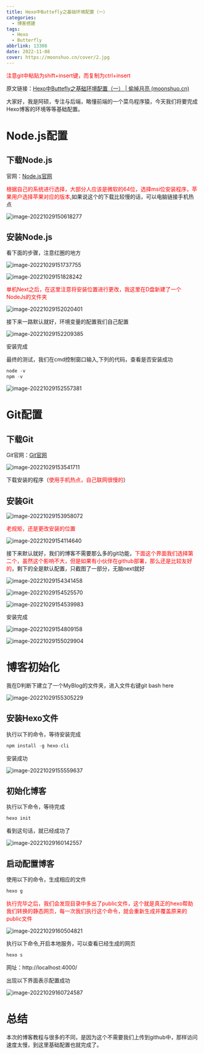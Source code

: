 ```yaml
---
title: Hexo中Buttefly之基础环境配置（一）
categories:
  - 博客搭建
tags:
  - Hexo
  - Butterfly
abbrlink: 13308
date: 2022-11-08
cover: https://moonshuo.cn/cover/2.jpg
---
```


<font color='red'>注意git中粘贴为shift+insert键，而复制为ctrl+insert</font>

原文链接：[Hexo中Buttefly之基础环境配置（一） | 偷掉月亮 (moonshuo.cn)](https://moonshuo.cn/posts/13308.html)

大家好，我是阿硕，专注与后端，略懂前端的一个菜鸟程序猿，今天我们将要完成Hexo博客的环境等等基础配置。

# Node.js配置

## 下载Node.js

官网：[Node.js官网](https://nodejs.org/en/download/)

<font color='red'>根据自己的系统进行选择，大部分人应该是微软的64位，选择msi位安装程序，苹果用户选择苹果对应的版本</font>,如果说这个的下载比较慢的话，可以电脑链接手机热点

![image-20221029150618277](https://moonshuo.cn//images/202211161029328.png)

## 安装Node.js

看下面的步骤，注意红圈的地方

![image-20221029151737755](https://moonshuo.cn//images/202211011127542.png)

![image-20221029151828242](https://moonshuo.cn//images/202211011127192.png)

<font color='red'>单机Next之后，在这里注意将安装位置进行更改，我这里在D盘新建了一个NodeJs的文件夹</font>

![image-20221029152020401](https://moonshuo.cn//images/202211011127870.png)

接下来一路默认就好，环境变量的配置我们自己配置

![image-20221029152209385](https://moonshuo.cn//images/202211011127134.png)

安装完成

最终的测试，我们在cmd控制窗口输入,下列的代码，查看是否安装成功

```Java
node -v
npm -v
```

![image-20221029152557381](https://moonshuo.cn//images/202211011128198.png)

# Git配置

## 下载Git

Git官网：[Git官网](https://git-scm.com/)

![image-20221029153541711](https://moonshuo.cn//images/202211011128951.png)

下载安装的程序（<font color='red'>使用手机热点，自己联网很慢的</font>）

## 安装Git

![image-20221029153958072](https://moonshuo.cn//images/202211011128584.png)

<font color='red'>老规矩，还是更改安装的位置</font>

![image-20221029154114640](https://moonshuo.cn//images/202211011128577.png)

接下来默认就好，我们的博客不需要那么多的git功能，<font color='red'>下面这个界面我们选择第二个，虽然这个影响不大，但是如果有小伙伴在github部署，那么还是比较友好的</font>，剩下的全是默认配置，只截图了一部分，无脑next就好

![image-20221029154341458](https://moonshuo.cn//images/202211011128413.png)

![image-20221029154525570](https://moonshuo.cn//images/202211011128166.png)

![image-20221029154539983](https://moonshuo.cn//images/202211011128158.png)

安装完成

![image-20221029154809158](https://moonshuo.cn//images/202211011128005.png)

![image-20221029155029904](https://moonshuo.cn//images/202211011128173.png)

# 博客初始化

我在D判断下建立了一个MyBlog的文件夹，进入文件右键git bash here

![image-20221029155305229](https://moonshuo.cn//images/202211011128177.png)

## 安装Hexo文件

执行以下的命令，等待安装完成

```java
npm install -g hexo-cli
```

安装成功

![image-20221029155559637](https://moonshuo.cn//images/202211011128984.png)

## 初始化博客

执行以下命令，等待完成

```Java
hexo init
```

看到这句话，就已经成功了

![image-20221029160142557](https://moonshuo.cn//images/202211011128442.png)

## 启动配置博客

使用以下的命令，生成相应的文件

```Java
hexo g
```

<font color='red'>执行完毕之后，我们会发现目录中多出了public文件，这个就是真正的hexo帮助我们转换的静态网页，每一次我们执行这个命令，就会重新生成并覆盖原来的public文件</font>

![image-20221029160504821](https://moonshuo.cn//images/202211011128971.png)

执行以下命令,开启本地服务，可以查看已经生成的网页

```java
hexo s
```

网址：http://localhost:4000/

出现以下界面表示配置成功

![image-20221029160724587](https://moonshuo.cn//images/202211011128844.png)

# 总结

本次的博客教程与很多的不同，是因为这个不需要我们上传到github中，那样访问速度太慢，到这里基础配置也就完成了。